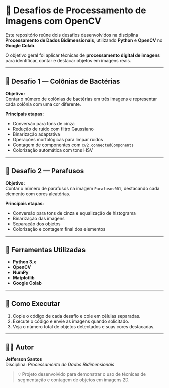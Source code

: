 # 🧠 Desafios de Processamento de Imagens com OpenCV

Este repositório reúne dois desafios desenvolvidos na disciplina **Processamento de Dados Bidimensionais**, utilizando **Python** e **OpenCV** no **Google Colab**.

O objetivo geral foi aplicar técnicas de **processamento digital de imagens** para identificar, contar e destacar objetos em imagens reais.

---

## 🧩 Desafio 1 — Colônias de Bactérias

**Objetivo:**  
Contar o número de colônias de bactérias em três imagens e representar cada colônia com uma cor diferente.

**Principais etapas:**
- Conversão para tons de cinza  
- Redução de ruído com filtro Gaussiano  
- Binarização adaptativa  
- Operações morfológicas para limpar ruídos  
- Contagem de componentes com `cv2.connectedComponents`  
- Colorização automática com tons HSV  

---

## 🔩 Desafio 2 — Parafusos

**Objetivo:**  
Contar o número de parafusos na imagem `Parafusos001`, destacando cada elemento com cores aleatórias.

**Principais etapas:**
- Conversão para tons de cinza e equalização de histograma  
- Binarização das imagens  
- Separação dos objetos 
- Colorização e contagem final dos elementos  

---

## 🧰 Ferramentas Utilizadas
- **Python 3.x**  
- **OpenCV**  
- **NumPy**  
- **Matplotlib**  
- **Google Colab**

---

## 🚀 Como Executar

1. Copie o código de cada desafio e cole em células separadas.  
2. Execute o código e envie as imagens quando solicitado.  
3. Veja o número total de objetos detectados e suas cores destacadas.

---

## 👨‍💻 Autor
**Jefferson Santos**  
Disciplina: *Processamento de Dados Bidimensionais*  

> 💡 Projeto desenvolvido para demonstrar o uso de técnicas de segmentação e contagem de objetos em imagens 2D.
